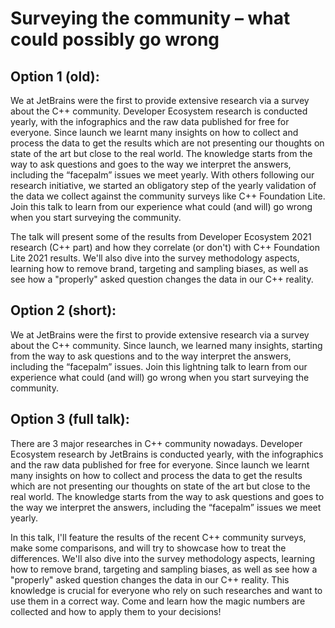 # Surveying the community – what could possibly go wrong

## Option 1 (old):
We at JetBrains were the first to provide extensive research via a survey about the C++ community. Developer Ecosystem research is conducted yearly, with the infographics and the raw data published for free for everyone. Since launch we learnt many insights on how to collect and process the data to get the results which are not presenting our thoughts on state of the art but close to the real world. The knowledge starts from the way to ask questions and goes to the way we interpret the answers, including the “facepalm” issues we meet yearly. With others following our research initiative, we started an obligatory step of the yearly validation of the data we collect against the community surveys like C++ Foundation Lite. Join this talk to learn from our experience what could (and will) go wrong when you start surveying the community.

The talk will present some of the results from Developer Ecosystem 2021 research (C++ part) and how they correlate (or don't) with C++ Foundation Lite 2021 results. We'll also dive into the survey methodology aspects, learning how to remove brand, targeting and sampling biases, as well as see how a "properly" asked question changes the data in our C++ reality. 

## Option 2 (short):
We at JetBrains were the first to provide extensive research via a survey about the C++ community. Since launch, we learned many insights, starting from the way to ask questions and to the way interpret the answers, including the “facepalm” issues. Join this lightning talk to learn from our experience what could (and will) go wrong when you start surveying the community. 

## Option 3 (full talk):
There are 3 major researches in C++ community nowadays. Developer Ecosystem research by JetBrains is conducted yearly, with the infographics and the raw data published for free for everyone. Since launch we learnt many insights on how to collect and process the data to get the results which are not presenting our thoughts on state of the art but close to the real world. The knowledge starts from the way to ask questions and goes to the way we interpret the answers, including the “facepalm” issues we meet yearly.

In this talk, I'll feature the results of the recent C++ community surveys, make some comparisons, and will try to showcase how to treat the differences. We'll also dive into the survey methodology aspects, learning how to remove brand, targeting and sampling biases, as well as see how a "properly" asked question changes the data in our C++ reality. This knowledge is crucial for everyone who rely on such researches and want to use them in a correct way. Come and learn how the magic numbers are collected and how to apply them to your decisions!
